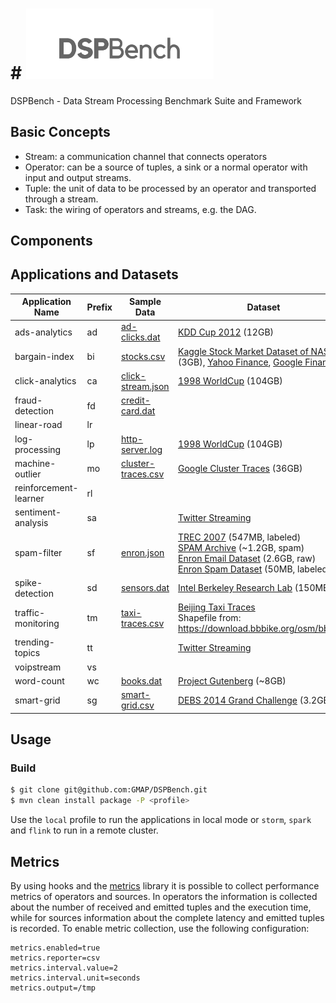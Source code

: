 # # <img alt="dspbench" src="https://raw.githubusercontent.com/GMAP/DSPBench/master/img/logo2.png" width="300">

DSPBench - Data Stream Processing Benchmark Suite and Framework

## Basic Concepts

- Stream: a communication channel that connects operators
- Operator: can be a source of tuples, a sink or a normal operator with input and
  output streams.
- Tuple: the unit of data to be processed by an operator and transported through a stream.
- Task: the wiring of operators and streams, e.g. the DAG.

## Components



## <a id="applications"></a>Applications and Datasets

| Application Name      | Prefix | Sample Data              | Dataset
|-----------------------|--------|--------------------------|--------
| ads-analytics         | ad     | [ad-clicks.dat][13]      | [KDD Cup 2012][8] (12GB)
| bargain-index         | bi     | [stocks.csv][27]         | [Kaggle Stock Market Dataset of NASDAQ][26] (3GB), [Yahoo Finance][2], [Google Finance][3]
| click-analytics       | ca     | [click-stream.json][14]  | [1998 WorldCup][7] (104GB)
| fraud-detection       | fd     | [credit-card.dat][15]    | <generated>
| linear-road           | lr     |                          | <generated>
| log-processing        | lp     | [http-server.log][16]    | [1998 WorldCup][7] (104GB)
| machine-outlier       | mo     | [cluster-traces.csv][17] | [Google Cluster Traces][6] (36GB)
| reinforcement-learner | rl     |                          | <generated>
| sentiment-analysis    | sa     |                          | [Twitter Streaming][5]
| spam-filter           | sf     | [enron.json][18]         | [TREC 2007][9] (547MB, labeled)<br />[SPAM Archive][10] (~1.2GB, spam)<br />[Enron Email Dataset][11] (2.6GB, raw)<br />[Enron Spam Dataset][12] (50MB, labeled)
| spike-detection       | sd     | [sensors.dat][19]        | [Intel Berkeley Research Lab][4] (150MB)
| traffic-monitoring    | tm     | [taxi-traces.csv][22]    | [Beijing Taxi Traces][21]<br />Shapefile from: https://download.bbbike.org/osm/bbbike/
| trending-topics       | tt     |                          | [Twitter Streaming][5]
| voipstream            | vs     |                          | <generated>
| word-count            | wc     | [books.dat][20]          | [Project Gutenberg][1] (~8GB)
| smart-grid            | sg     | [smart-grid.csv][23]     | [DEBS 2014 Grand Challenge][24] (3.2GB)


## <a id="usage"></a>Usage

### <a id="build"></a>Build

```bash
$ git clone git@github.com:GMAP/DSPBench.git
$ mvn clean install package -P <profile>
```

Use the `local` profile to run the applications in local mode or `storm`, `spark` and `flink` to run in a remote cluster.


## <a id="metrics"></a>Metrics

By using hooks and the [metrics](http://metrics.codahale.com/) library it is possible to collect performance metrics of operators and sources. In operators the information is collected about the number of received and emitted tuples and the execution time, while for sources information about the complete latency and emitted tuples is recorded.
To enable metric collection, use the following configuration:

```
metrics.enabled=true
metrics.reporter=csv
metrics.interval.value=2
metrics.interval.unit=seconds
metrics.output=/tmp
```





[1]: http://www.gutenberg.org/
[2]: https://finance.yahoo.com/
[3]: https://www.google.com/finance
[4]: http://db.csail.mit.edu/labdata/labdata.html
[5]: https://dev.twitter.com/docs/api/streaming
[6]: http://code.google.com/p/googleclusterdata/
[7]: http://ita.ee.lbl.gov/html/contrib/WorldCup.html
[8]: http://www.kddcup2012.org/c/kddcup2012-track2/data
[9]: http://plg.uwaterloo.ca/~gvcormac/spam/
[10]: http://untroubled.org/spam/
[11]: http://www.cs.cmu.edu/~./enron/
[12]: http://nlp.cs.aueb.gr/software_and_datasets/Enron-Spam/index.html

[13]: data/ad-clicks.dat
[14]: data/click-stream.json
[15]: data/credit-card.dat
[16]: data/http-server.log
[17]: data/cluster-traces.csv
[18]: data/enron.json
[19]: data/sensors.dat
[20]: data/books.dat

[21]: http://anrg.usc.edu/www/downloads/
[22]: data/taxi-traces.csv
[23]: data/smart-grid.csv
[24]: https://drive.google.com/file/d/0B0TBL8JNn3JgV29HZWhSSVREQ0E/edit?usp=sharing
[25]: http://corsi.dei.polimi.it/distsys/2013-2014/projects.html

[26]: https://www.kaggle.com/jacksoncrow/stock-market-dataset

[27]: data/stocks.csv
